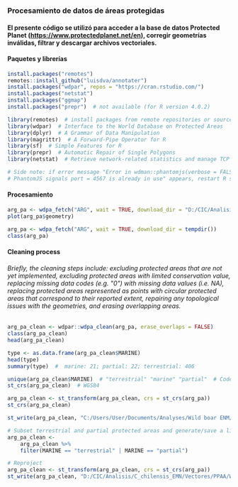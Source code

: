 ### Procesamiento de datos de áreas protegidas

#### El presente código se utilizó para acceder a la base de datos Protected Planet (https://www.protectedplanet.net/en), corregir geometrías inválidas, filtrar y descargar archivos vectoriales.

#### Paquetes y librerías 

```r
install.packages("remotes")
remotes::install_github("luisdva/annotater")
install.packages("wdpar", repos = "https://cran.rstudio.com/")
install.packages("netstat")  
install.packages("ggmap")
install.packages("prepr")  # not available (for R version 4.0.2)

library(remotes)  # install packages from remote repositories or sources beyond CRAN
library(wdpar)  # Interface to the World Database on Protected Areas 
library(dplyr)  # A Grammar of Data Manipulation 
library(magrittr)  # A Forward-Pipe Operator for R
library(sf)  # Simple Features for R
library(prepr)  # Automatic Repair of Single Polygons
library(netstat)  # Retrieve network-related statistics and manage TCP ports

# Side note: if error message "Error in wdman::phantomjs(verbose = FALSE) : 
# PhantomJS signals port = 4567 is already in use" appears, restart R session to free port
```

#### Procesamiento

```r
arg_pa <- wdpa_fetch("ARG", wait = TRUE, download_dir = "D:/CIC/Analisis/C_chilensis_EMN/Vectores/PPAA/WDPA")
plot(arg_pa$geometry)

arg_pa <- wdpa_fetch("ARG", wait = TRUE, download_dir = tempdir())
class(arg_pa)
```

#### Cleaning process 
###### Briefly, the cleaning steps include: excluding protected areas that are not yet implemented, excluding protected areas with limited conservation value, replacing missing data codes (e.g. "0") with missing data values (i.e. NA), replacing protected areas represented as points with circular protected areas that correspond to their reported extent, repairing any topological issues with the geometries, and erasing overlapping areas.

```r
arg_pa_clean <- wdpar::wdpa_clean(arg_pa, erase_overlaps = FALSE)
class(arg_pa_clean)
head(arg_pa_clean)

type <- as.data.frame(arg_pa_clean$MARINE)
head(type)
summary(type)  #  marine: 21; partial: 22; terrestrial: 406

unique(arg_pa_clean$MARINE)  # "terrestrial" "marine" "partial"  # Codes 0, 1 and 2 in shapefile
st_crs(arg_pa_clean)  # WGS84

arg_pa_clean <- st_transform(arg_pa_clean, crs = st_crs(arg_pa))
st_crs(arg_pa_clean)

st_write(arg_pa_clean, "C:/Users/User/Documents/Analyses/Wild boar ENM/Vectors/AP_Arg/Arg_PA_clean.shp")

# Subset terrestrial and partial protected areas and generate/save a list
arg_pa_clean <-
    arg_pa_clean %>%
    filter(MARINE == "terrestrial" | MARINE == "partial")

# Reproject
arg_pa_clean <- st_transform(arg_pa_clean, crs = st_crs(arg_pa))
st_write(arg_pa_clean, "D:/CIC/Analisis/C_chilensis_EMN/Vectores/PPAA/WDPA/Arg_PA_final.shp")
```